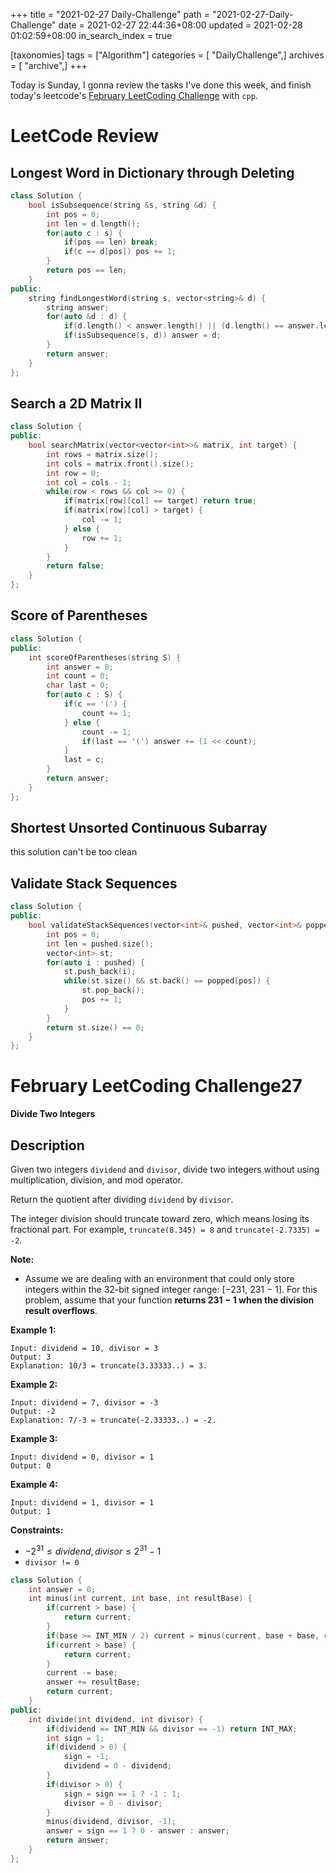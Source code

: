+++
title = "2021-02-27 Daily-Challenge"
path = "2021-02-27-Daily-Challenge"
date = 2021-02-27 22:44:36+08:00
updated = 2021-02-28 01:02:59+08:00
in_search_index = true

[taxonomies]
tags = ["Algorithm"]
categories = [ "DailyChallenge",]
archives = [ "archive",]
+++

Today is Sunday, I gonna review the tasks I've done this week, and finish today's leetcode's [February LeetCoding Challenge](https://leetcode.com/explore/challenge/card/february-leetcoding-challenge-2021/587/week-4-february-22nd-february-28th/3654/) with `cpp`.


<!-- more -->

# LeetCode Review

## Longest Word in Dictionary through Deleting

``` cpp
class Solution {
    bool isSubsequence(string &s, string &d) {
        int pos = 0;
        int len = d.length();
        for(auto c : s) {
            if(pos == len) break;
            if(c == d[pos]) pos += 1;
        }
        return pos == len;
    }
public:
    string findLongestWord(string s, vector<string>& d) {
        string answer;
        for(auto &d : d) {
            if(d.length() < answer.length() || (d.length() == answer.length() && d >= answer)) continue;
            if(isSubsequence(s, d)) answer = d;
        }
        return answer;
    }
};
```

## Search a 2D Matrix II

``` cpp
class Solution {
public:
    bool searchMatrix(vector<vector<int>>& matrix, int target) {
        int rows = matrix.size();
        int cols = matrix.front().size();
        int row = 0;
        int col = cols - 1;
        while(row < rows && col >= 0) {
            if(matrix[row][col] == target) return true;
            if(matrix[row][col] > target) {
                col -= 1;
            } else {
                row += 1;
            }
        }
        return false;
    }
};
```

## Score of Parentheses

``` cpp
class Solution {
public:
    int scoreOfParentheses(string S) {
        int answer = 0;
        int count = 0;
        char last = 0;
        for(auto c : S) {
            if(c == '(') {
                count += 1;
            } else {
                count -= 1;
                if(last == '(') answer += (1 << count);
            }
            last = c;
        }
        return answer;
    }
};
```

## Shortest Unsorted Continuous Subarray

this solution can't be too clean

## Validate Stack Sequences

``` cpp
class Solution {
public:
    bool validateStackSequences(vector<int>& pushed, vector<int>& popped) {
        int pos = 0;
        int len = pushed.size();
        vector<int> st;
        for(auto i : pushed) {
            st.push_back(i);
            while(st.size() && st.back() == popped[pos]) {
                st.pop_back();
                pos += 1;
            }
        }
        return st.size() == 0;
    }
};
```

# February LeetCoding Challenge27

**Divide Two Integers**

## Description

Given two integers `dividend` and `divisor`, divide two integers without using multiplication, division, and mod operator.

Return the quotient after dividing `dividend` by `divisor`.

The integer division should truncate toward zero, which means losing its fractional part. For example, `truncate(8.345) = 8` and `truncate(-2.7335) = -2`.

**Note:**

- Assume we are dealing with an environment that could only store integers within the 32-bit signed integer range: [−231,  231 − 1]. For this problem, assume that your function **returns 231 − 1 when the division result overflows**.

 

**Example 1:**

```
Input: dividend = 10, divisor = 3
Output: 3
Explanation: 10/3 = truncate(3.33333..) = 3.
```

**Example 2:**

```
Input: dividend = 7, divisor = -3
Output: -2
Explanation: 7/-3 = truncate(-2.33333..) = -2.
```

**Example 3:**

```
Input: dividend = 0, divisor = 1
Output: 0
```

**Example 4:**

```
Input: dividend = 1, divisor = 1
Output: 1
```

 

**Constraints:**

- $-2^{31} \le dividend, divisor \le 2^{31} - 1$
- `divisor != 0`

``` cpp
class Solution {
    int answer = 0;
    int minus(int current, int base, int resultBase) {
        if(current > base) {
            return current;
        }
        if(base >= INT_MIN / 2) current = minus(current, base + base, resultBase + resultBase);
        if(current > base) {
            return current;
        }
        current -= base;
        answer += resultBase;
        return current;
    }
public:
    int divide(int dividend, int divisor) {
        if(dividend == INT_MIN && divisor == -1) return INT_MAX;
        int sign = 1;
        if(dividend > 0) {
            sign = -1;
            dividend = 0 - dividend;
        }
        if(divisor > 0) {
            sign = sign == 1 ? -1 : 1;
            divisor = 0 - divisor;
        }
        minus(dividend, divisor, -1);
        answer = sign == 1 ? 0 - answer : answer;
        return answer;
    }
};
```
